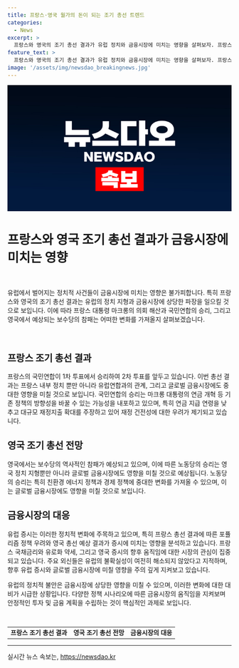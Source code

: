 ```yaml
---
title: 프랑스·영국 월가의 돈이 되는 조기 총선 트렌드
categories:
  - News
excerpt: >
  프랑스와 영국의 조기 총선 결과가 유럽 정치와 금융시장에 미치는 영향을 살펴보자. 프랑스의 마크롱 대통령이 의회를 해산하고 조기 총선을 선언했으며, 극우 정당 국민연합의 승리가 유럽 정치 지형에 새로운 변화를 가져올 것으로 예상된다. 이에 따른 프랑스 내부 정치와 유럽연합(EU)과의 관계, 글로벌 금융시장에 중대한 영향을 미칠 것으로 분석되고 있다. 영국에서도 보수당의 예상대로의 참패로 인해 노동당의 승리가 예상되며, 이는 영국 정치와 글로벌 금융시장에 영향을 줄 것으로 전망된다. 이러한 정치적 변화로 프랑스 국채금리와 유로화, 영국 증시 등에 대한 시장의 관심이 집중되고 있으며, 불확실성이 해소되지 않아 유럽 증시와 글로벌 금융시장에 영향을 미칠 것으로 주목되고 있다.
feature_text: >
  프랑스와 영국의 조기 총선 결과가 유럽 정치와 금융시장에 미치는 영향을 살펴보자. 프랑스의 마크롱 대통령이 의회를 해산하고 조기 총선을 선언했으며, 극우 정당 국민연합의 승리가 유럽 정치 지형에 새로운 변화를 가져올 것으로 예상된다. 이에 따른 프랑스 내부 정치와 유럽연합(EU)과의 관계, 글로벌 금융시장에 중대한 영향을 미칠 것으로 분석되고 있다. 영국에서도 보수당의 예상대로의 참패로 인해 노동당의 승리가 예상되며, 이는 영국 정치와 글로벌 금융시장에 영향을 줄 것으로 전망된다. 이러한 정치적 변화로 프랑스 국채금리와 유로화, 영국 증시 등에 대한 시장의 관심이 집중되고 있으며, 불확실성이 해소되지 않아 유럽 증시와 글로벌 금융시장에 영향을 미칠 것으로 주목되고 있다.
image: '/assets/img/newsdao_breakingnews.jpg'
---
```


<p><img src="/assets/img/newsdao_breakingnews.jpg" alt="cryptoinkorea 속보" /></p>

<h1>프랑스와 영국 조기 총선 결과가 금융시장에 미치는 영향</h1>

<p data-ke-size="size16">&nbsp;</p>

<p>유럽에서 벌어지는 정치적 사건들이 금융시장에 미치는 영향은 불가피합니다. 특히 프랑스와 영국의 조기 총선 결과는 유럽의 정치 지형과 금융시장에 상당한 파장을 일으킬 것으로 보입니다. 이에 따라 프랑스 대통령 마크롱의 의회 해산과 국민연합의 승리, 그리고 영국에서 예상되는 보수당의 참패는 어떠한 변화를 가져올지 살펴보겠습니다.</p>

<p data-ke-size="size16">&nbsp;</p>

<h2 data-ke-size="size26">프랑스 조기 총선 결과</h2>

<p>프랑스의 국민연합이 1차 투표에서 승리하여 2차 투표를 앞두고 있습니다. 이번 총선 결과는 프랑스 내부 정치 뿐만 아니라 유럽연합과의 관계, 그리고 글로벌 금융시장에도 중대한 영향을 미칠 것으로 보입니다. 국민연합의 승리는 마크롱 대통령의 연금 개혁 등 기존 정책의 방향성을 바꿀 수 있는 가능성을 내포하고 있으며, 특히 연금 지급 연령을 낮추고 대규모 재정지출 확대를 주장하고 있어 재정 건전성에 대한 우려가 제기되고 있습니다.</p>

<h2 data-ke-size="size26">영국 조기 총선 전망</h2>

<p>영국에서는 보수당의 역사적인 참패가 예상되고 있으며, 이에 따른 노동당의 승리는 영국 정치 지형뿐만 아니라 글로벌 금융시장에도 영향을 미칠 것으로 예상됩니다. 노동당의 승리는 특히 친환경 에너지 정책과 경제 정책에 중대한 변화를 가져올 수 있으며, 이는 글로벌 금융시장에도 영향을 미칠 것으로 보입니다.</p>

<h2 data-ke-size="size26">금융시장의 대응</h2>

<p>유럽 증시는 이러한 정치적 변화에 주목하고 있으며, 특히 프랑스 총선 결과에 따른 포퓰리즘 정책 우려와 영국 총선 예상 결과가 증시에 미치는 영향을 분석하고 있습니다. 프랑스 국채금리와 유로화 약세, 그리고 영국 증시의 향후 움직임에 대한 시장의 관심이 집중되고 있습니다. 주요 외신들은 유럽의 불확실성이 여전히 해소되지 않았다고 지적하며, 향후 유럽 증시와 글로벌 금융시장에 미칠 영향을 주의 깊게 지켜보고 있습니다.</p>

<p>유럽의 정치적 불안은 금융시장에 상당한 영향을 미칠 수 있으며, 이러한 변화에 대한 대비가 시급한 상황입니다. 다양한 정책 시나리오에 따른 금융시장의 움직임을 지켜보며 안정적인 투자 및 금융 계획을 수립하는 것이 핵심적인 과제로 보입니다.</p>

<p data-ke-size="size16">&nbsp;</p>

<table>
<tbody>
<tr>
<td style="text-align: center; height: 17px;"><b>프랑스 조기 총선 결과</b></td>
<td style="text-align: center; height: 17px;"><b>영국 조기 총선 전망</b></td>
<td style="text-align: center; height: 17px;"><b>금융시장의 대응</b></td>
</tr>
</tbody>
</table>

<hr>
실시간 뉴스 속보는, <a href="https://newsdao.kr" rel="dofollow">https://newsdao.kr</a>


